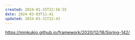 ```yaml
---
created: 2024-01-25T22:56:55
date: 2024-03-03T11:41
updated: 2024-03-31T22:43
---
```

https://minkukjo.github.io/framework/2020/12/18/Spring-142/